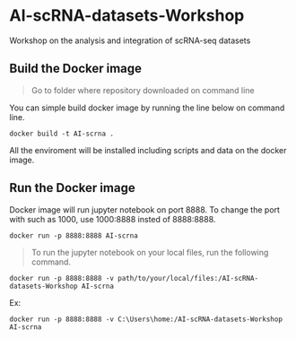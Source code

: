 # AI-scRNA-datasets-Workshop
Workshop on the analysis and integration of scRNA-seq datasets

## Build the Docker image

> Go to folder where repository downloaded on command line

You can simple build docker image by running the line below on command line.


```
docker build -t AI-scrna .
```


All the enviroment will be installed including scripts and data on the docker image. 


## Run the Docker image

Docker image will run jupyter notebook on port 8888. To change the port with such as 1000, use 1000:8888 insted of 8888:8888.


```
docker run -p 8888:8888 AI-scrna 
```


> To run the jupyter notebook on your local files, run the following command.


```
docker run -p 8888:8888 -v path/to/your/local/files:/AI-scRNA-datasets-Workshop AI-scrna 
```


Ex:


```
docker run -p 8888:8888 -v C:\Users\home:/AI-scRNA-datasets-Workshop AI-scrna 

```
